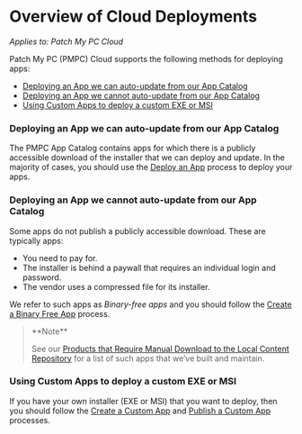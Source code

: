 # Overview of Cloud Deployments

_Applies to: Patch My PC Cloud_

Patch My PC (PMPC) Cloud supports the following methods for deploying apps:

* [Deploying an App we can auto-update from our App Catalog](overview-of-cloud-deployments.md#deploying-an-app-we-can-auto-update-from-our-app-catalog)
* [Deploying an App we cannot auto-update from our App Catalog](overview-of-cloud-deployments.md#deploying-an-app-we-cannot-auto-update-from-our-app-catalog)
* [Using Custom Apps to deploy a custom EXE or MSI](overview-of-cloud-deployments.md#using-custom-apps-to-deploy-a-custom-exe-or-msi)

### Deploying an App we can auto-update from our App Catalog

The PMPC App Catalog contains apps for which there is a publicly accessible download of the installer that we can deploy and update. In the majority of cases, you should use the [Deploy an App](deploying-an-app-using-cloud/) process to deploy your apps.

### Deploying an App we cannot auto-update from our App Catalog

Some apps do not publish a publicly accessible download. These are typically apps:

* You need to pay for.
* The installer is behind a paywall that requires an individual login and password.
* The vendor uses a compressed file for its installer.

We refer to such apps as _Binary-free apps_ and you should follow the [Create a Binary Free App](../binary-free-apps/deploy-a-binary-free-app.md) process.

<blockquote class="wp-block-quote">
<p>**Note**</p>
<p>See our <a href="https://patchmypc.com/local-content-repository-for-licensed-applications-that-require-manual-download">Products that Require Manual Download to the Local Content Repository</a> for a list of such apps that we’ve built and maintain.</p>
</blockquote>

### Using Custom Apps to deploy a custom EXE or MSI

If you have your own installer (EXE or MSI) that you want to deploy, then you should follow the [Create a Custom App](../custom-apps/create-a-custom-app/) and [Publish a Custom App](../custom-apps/publish-a-custom-app.md) processes.